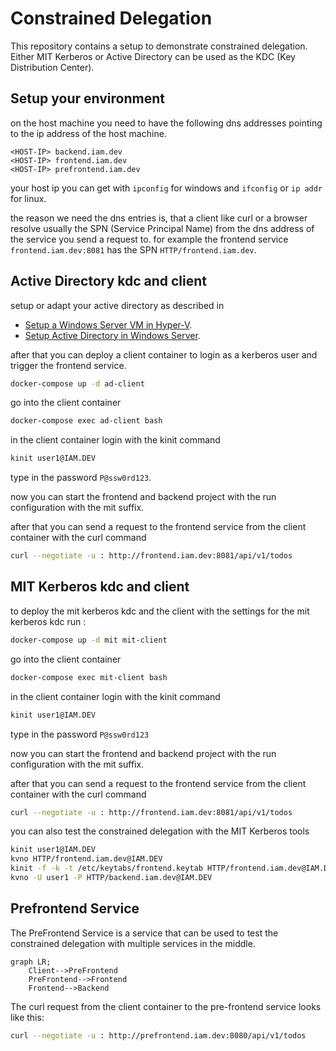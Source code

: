 # Constrained Delegation

This repository contains a setup to demonstrate constrained delegation. Either 
MIT Kerberos or Active Directory can be used as the KDC (Key Distribution Center).

## Setup your environment

on the host machine you need to have the following dns addresses pointing to
the ip address of the host machine.

```
<HOST-IP> backend.iam.dev
<HOST-IP> frontend.iam.dev
<HOST-IP> prefrontend.iam.dev
```

your host ip you can get with `ipconfig` for windows and `ifconfig` or `ip addr` for linux.

the reason we need the dns entries is, that a client like curl or a browser resolve
usually the SPN (Service Principal Name) from the dns address of the service you
send a request to. for example the frontend service `frontend.iam.dev:8081` has
the SPN `HTTP/frontend.iam.dev`.

## Active Directory kdc and client

setup or adapt your active directory as described in 
* [Setup a Windows Server VM in Hyper-V](kdc/active-directory/hyperv.md).
* [Setup Active Directory in Windows Server](kdc/active-directory/windows-server-2025.md).

after that you can deploy a client container to login as a kerberos user and trigger
the frontend service.

```bash
docker-compose up -d ad-client
```

go into the client container

```bash
docker-compose exec ad-client bash
```

in the client container login with the kinit command

```bash
kinit user1@IAM.DEV
```

type in the password `P@ssw0rd123`.

now you can start the frontend and backend project with the run configuration with the mit suffix.

after that you can send a request to the frontend service from the client container with the curl command

```bash
curl --negotiate -u : http://frontend.iam.dev:8081/api/v1/todos
```


## MIT Kerberos kdc and client

to deploy the mit kerberos kdc and the client with the settings for the mit
kerberos kdc run :

```bash
docker-compose up -d mit mit-client
```

go into the client container

```bash
docker-compose exec mit-client bash
```

in the client container login with the kinit command

```bash
kinit user1@IAM.DEV
```

type in the password `P@ssw0rd123`

now you can start the frontend and backend project with the run configuration with the mit suffix.

after that you can send a request to the frontend service from the client container with the curl command

```bash
curl --negotiate -u : http://frontend.iam.dev:8081/api/v1/todos
```

you can also test the constrained delegation with the MIT Kerberos tools

```bash
kinit user1@IAM.DEV
kvno HTTP/frontend.iam.dev@IAM.DEV
kinit -f -k -t /etc/keytabs/frontend.keytab HTTP/frontend.iam.dev@IAM.DEV
kvno -U user1 -P HTTP/backend.iam.dev@IAM.DEV
```

## Prefrontend Service

The PreFrontend Service is a service that can be used to test the constrained
delegation with multiple services in the middle. 

```mermaid
graph LR;
    Client-->PreFrontend
    PreFrontend-->Frontend
    Frontend-->Backend
```

The curl request from the client container to the pre-frontend service looks
like this: 

```bash
curl --negotiate -u : http://prefrontend.iam.dev:8080/api/v1/todos
```